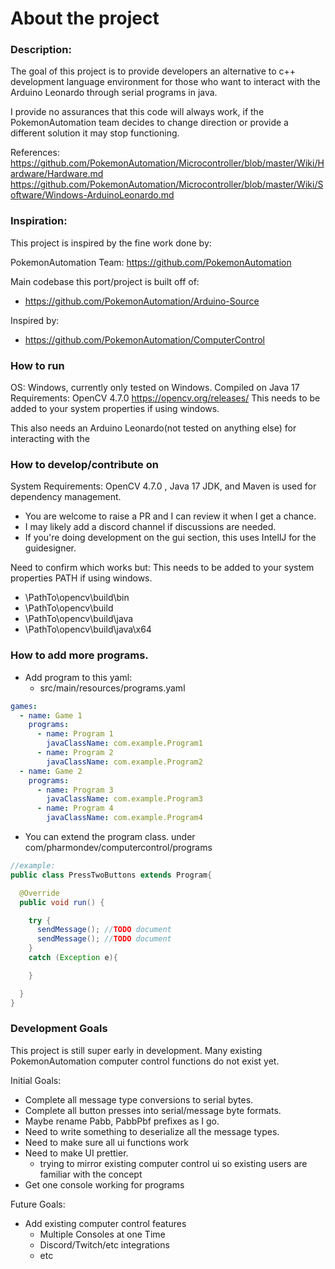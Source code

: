 # About the project 

### Description:
The goal of this project is to provide developers an alternative to c++
development language environment for those who want to interact with the 
Arduino Leonardo through serial programs in java.

I provide no assurances that this code will always work, if the 
PokemonAutomation team decides to change direction or provide a different solution it may stop functioning. 


References: 
https://github.com/PokemonAutomation/Microcontroller/blob/master/Wiki/Hardware/Hardware.md
https://github.com/PokemonAutomation/Microcontroller/blob/master/Wiki/Software/Windows-ArduinoLeonardo.md

### Inspiration: 
This project is inspired by the fine work done by: 

PokemonAutomation Team: https://github.com/PokemonAutomation

Main codebase this port/project is built off of:
- https://github.com/PokemonAutomation/Arduino-Source

Inspired by: 
- https://github.com/PokemonAutomation/ComputerControl 



### How to run
OS: Windows, currently only tested on Windows. 
Compiled on Java 17
Requirements: OpenCV 4.7.0 https://opencv.org/releases/ 
This needs to be added to your system properties if using windows. 

This also needs an Arduino Leonardo(not tested on anything else) for interacting with the  

### How to develop/contribute on

System Requirements: 
OpenCV 4.7.0 , Java 17 JDK, and Maven is used for dependency management. 

- You are welcome to raise a PR and I can review it when I get a chance. 
- I may likely add a discord channel if discussions are needed. 
- If you're doing development on the gui section, this uses IntellJ for the guidesigner. 

Need to confirm which works but: 
This needs to be added to your system properties PATH if using windows.
- \PathTo\opencv\build\bin
- \PathTo\opencv\build
- \PathTo\opencv\build\java
- \PathTo\opencv\build\java\x64

### How to add more programs. 

- Add program to this yaml: 
  - src/main/resources/programs.yaml 

```yaml
games:
  - name: Game 1
    programs:
      - name: Program 1
        javaClassName: com.example.Program1
      - name: Program 2
        javaClassName: com.example.Program2
  - name: Game 2
    programs:
      - name: Program 3
        javaClassName: com.example.Program3
      - name: Program 4
        javaClassName: com.example.Program4
```

- You can extend the program class. under com/pharmondev/computercontrol/programs
```java 
//example: 
public class PressTwoButtons extends Program{

  @Override
  public void run() {

    try {
      sendMessage(); //TODO document
      sendMessage(); //TODO document
    }
    catch (Exception e){

    }

  }
}


```

### Development Goals

This project is still super early in development. 
Many existing PokemonAutomation computer control functions do not exist yet.

Initial Goals:
- Complete all message type conversions to serial bytes. 
- Complete all button presses into serial/message byte formats. 
- Maybe rename Pabb, PabbPbf prefixes as I go. 
- Need to write something to deserialize all the message types. 
- Need to make sure all ui functions work
- Need to make UI prettier. 
  - trying to mirror existing computer control ui so existing users are familiar with the concept
- Get one console working for programs

Future Goals: 
- Add existing computer control features 
  - Multiple Consoles at one Time
  - Discord/Twitch/etc integrations
  - etc